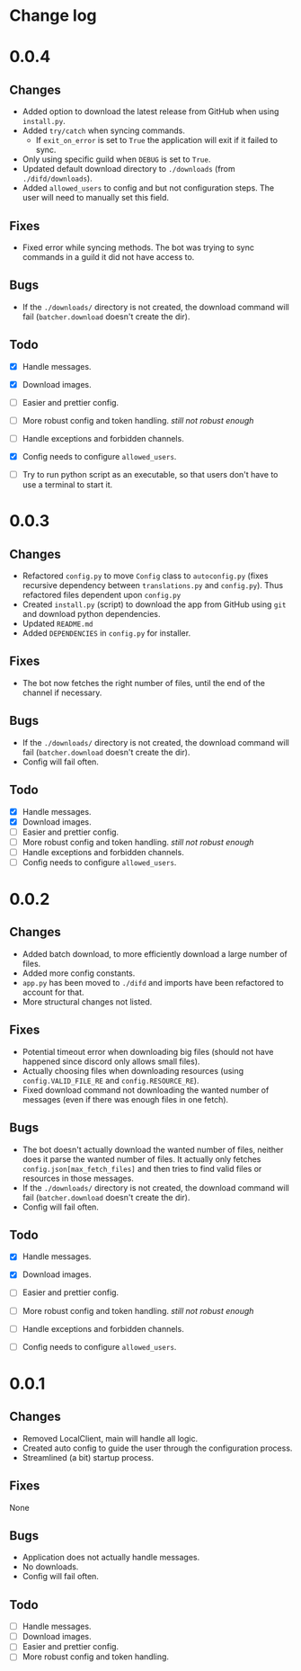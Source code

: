 # **Change log**
# 0.0.4
## Changes
- Added option to download the latest release from GitHub when using `install.py`.
- Added `try/catch` when syncing commands.
    - If `exit_on_error` is set to `True` the application will exit if it failed to sync.
- Only using specific guild when `DEBUG` is set to `True`. 
- Updated default download directory to `./downloads` (from `./difd/downloads`).
- Added `allowed_users` to config and but not configuration steps. The user will need to manually set this field.

## Fixes
- Fixed error while syncing methods. The bot was trying to sync commands in a guild it did not have access to.

## Bugs
- If the `./downloads/` directory is not created, the download command will fail (`batcher.download` doesn't create the dir).

## Todo
- [X] Handle messages.
- [X] Download images.
- [ ] Easier and prettier config.
- [ ] More robust config and token handling. *still not robust enough*
- [ ] Handle exceptions and forbidden channels.
- [X] Config needs to configure `allowed_users`.
- [ ] Try to run python script as an executable, so that users don't have to use a terminal to start it.


# 0.0.3
## Changes
- Refactored `config.py` to move `Config` class to `autoconfig.py` (fixes recursive dependency between `translations.py` and `config.py`). Thus refactored files dependent upon `config.py`
- Created `install.py` (script) to download the app from GitHub using `git` and download python dependencies.
- Updated `README.md`
- Added `DEPENDENCIES` in `config.py` for installer.

## Fixes
- The bot now fetches the right number of files, until the end of the channel if necessary.

## Bugs
- If the `./downloads/` directory is not created, the download command will fail (`batcher.download` doesn't create the dir).
- Config will fail often.

## Todo
- [X] Handle messages.
- [X] Download images.
- [ ] Easier and prettier config.
- [ ] More robust config and token handling. *still not robust enough*
- [ ] Handle exceptions and forbidden channels.
- [ ] Config needs to configure `allowed_users`.

# 0.0.2
## Changes
- Added batch download, to more efficiently download a large number of files.
- Added more config constants.
- `app.py` has been moved to `./difd` and imports have been refactored to account for that.
- More structural changes not listed.

## Fixes
- Potential timeout error when downloading big files (should not have happened since discord only allows small files).
- Actually choosing files when downloading resources (using `config.VALID_FILE_RE` and `config.RESOURCE_RE`).
- Fixed download command not downloading the wanted number of messages (even if there was enough files in one fetch).

## Bugs
- The bot doesn't actually download the wanted number of files, neither does it parse the wanted number of files. It actually only fetches `config.json[max_fetch_files]` and then tries to find valid files or resources in those messages.
- If the `./downloads/` directory is not created, the download command will fail (`batcher.download` doesn't create the dir).
- Config will fail often.

## Todo
- [X] Handle messages.
- [X] Download images.
- [ ] Easier and prettier config.
- [ ] More robust config and token handling. *still not robust enough*
- [ ] Handle exceptions and forbidden channels.
- [ ] Config needs to configure `allowed_users`.


# 0.0.1 
## Changes
- Removed LocalClient, main will handle all logic.
- Created auto config to guide the user through the configuration process.
- Streamlined (a bit) startup process.

## Fixes
None

## Bugs
- Application does not actually handle messages.
- No downloads.
- Config will fail often.

## Todo
- [ ] Handle messages.
- [ ] Download images.
- [ ] Easier and prettier config.
- [ ] More robust config and token handling.
